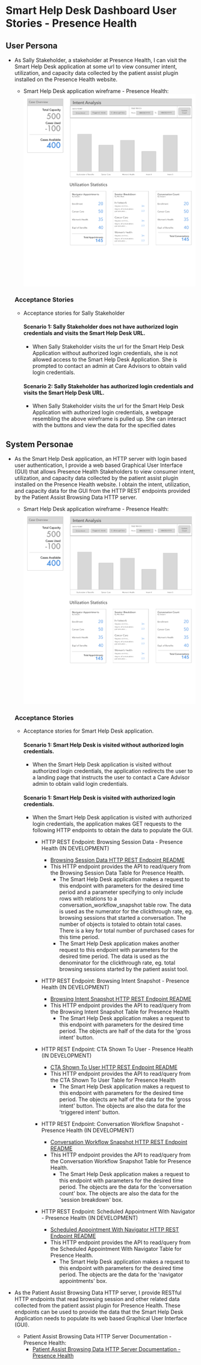 # Smart Help Desk Dashboard User Stories - Presence Health

## User Persona
- As Sally Stakeholder, a stakeholder at Presence Health, I can visit the Smart Help Desk application at some url to
view consumer intent, utilization, and capacity data collected by the patient assist plugin installed on the Presence
Health website.
    - Smart Help Desk application wireframe - Presence Health:
        ![Smart Help Desk application wireframe - Presence Health](smart_help_desk_dashboard_wireframe.jpg)

    ### Acceptance Stories
    - Acceptance stories for Sally Stakeholder

        #### Scenario 1: Sally Stakeholder does not have authorized login credentials and visits the Smart Help Desk URL.
        - When Sally Stakeholder visits the url for the Smart Help Desk Application without authorized login credentials,
        she is not allowed access to the Smart Help Desk Application. She is prompted to contact an admin at Care
        Advisors to obtain valid login credentials.
        
        #### Scenario 2: Sally Stakeholder has authorized login credentials and visits the Smart Help Desk URL.
        - When Sally Stakeholder visits the url for the Smart Help Desk Application with authorized login credentials,
        a webpage resembling the above wireframe is pulled up. She can interact with the buttons and view the data for
        the specified dates

## System Personae
- As the Smart Help Desk application, an HTTP server with login based user authentication, I provide a web based
Graphical User Interface (GUI) that allows Presence Health Stakeholders to view consumer intent, utilization, and
capacity data collected by the patient assist plugin installed on the Presence Health website. I obtain the intent,
utilization, and capacity data for the GUI from the HTTP REST endpoints provided by the Patient Assist Browsing Data
HTTP server.
    - Smart Help Desk application wireframe - Presence Health:
        ![Smart Help Desk application wireframe - Presence Health](smart_help_desk_dashboard_wireframe.jpg)

    ### Acceptance Stories
    - Acceptance stories for Smart Help Desk application.

        #### Scenario 1: Smart Help Desk is visited without authorized login credentials.
        - When the Smart Help Desk application is visited without authorized login credentials, the application redirects
        the user to a landing page that instructs the user to contact a Care Advisor admin to obtain valid login
        credentials.
        
        #### Scenario 1: Smart Help Desk is visited with authorized login credentials.
        - When the Smart Help Desk application is visited with authorized login credentials, the application makes GET
        requests to the following HTTP endpoints to obtain the data to populate the GUI.
        
            - HTTP REST Endpoint: Browsing Session Data - Presence Health (IN DEVELOPMENT)
                - [Browsing Session Data HTTP REST Endpoint README](../../backend_server_api_documentation/presence_health/HTTP_server_API/browsing_session_data_HTTP_REST_endpoint_README.md)
                - This HTTP endpoint provides the API to read/query from the Browsing Session Data Table for Presence Health.
                    - The Smart Help Desk application makes a request to this endpoint with parameters for the desired time
                    period and a parameter specifying to only include rows with relations to a conversation_workflow_snapshot
                    table row. The data is used as the numerator for the clickthrough rate, eg. browsing sessions that started a conversation.
                    The number of objects is totaled to obtain total cases. There is a key for total number of purchased
                    cases for this time period.
                    - The Smart Help Desk application makes another request to this endpoint with parameters for the desired time
                    period. The data is used as the denominator for the clickthrough rate, eg. total browsing sessions started
                    by the patient assist tool.
            
            - HTTP REST Endpoint: Browsing Intent Snapshot - Presence Health (IN DEVELOPMENT)
                - [Browsing Intent Snapshot HTTP REST Endpoint README](../../backend_server_api_documentation/presence_health/HTTP_server_API/browsing_intent_snapshot_HTTP_REST_endpoint_README.md)
                - This HTTP endpoint provides the API to read/query from the Browsing Intent Snapshot Table for Presence Health
                    - The Smart Help Desk application makes a request to this endpoint with parameters for the desired time
                    period. The objects are half of the data for the 'gross intent' button.
            
            - HTTP REST Endpoint: CTA Shown To User - Presence Health (IN DEVELOPMENT)
                - [CTA Shown To User HTTP REST Endpoint README](../../backend_server_api_documentation/presence_health/HTTP_server_API/cta_shown_to_user_HTTP_REST_endpoint_README.md)
                - This HTTP endpoint provides the API to read/query from the CTA Shown To User Table for Presence Health
                    - The Smart Help Desk application makes a request to this endpoint with parameters for the desired time
                    period. The objects are half of the data for the 'gross intent' button. The objects are also the data for the
                    'triggered intent' button.
            
            - HTTP REST Endpoint: Conversation Workflow Snapshot - Presence Health (IN DEVELOPMENT)
                - [Conversation Workflow Snapshot HTTP REST Endpoint README](../../backend_server_api_documentation/presence_health/HTTP_server_API/conversation_workflow_snapshot_HTTP_REST_endpoint_README.md)
                - This HTTP endpoint provides the API to read/query from the Conversation Workflow Snapshot Table for Presence Health.
                    - The Smart Help Desk application makes a request to this endpoint with parameters for the desired time
                    period. The objects are the data for the 'conversation count' box. The objects are also the data for the
                    'session breakdown' box.
            
            - HTTP REST Endpoint: Scheduled Appointment With Navigator - Presence Health (IN DEVELOPMENT)
                - [Scheduled Appointment With Navigator HTTP REST Endpoint README](../../backend_server_api_documentation/presence_health/HTTP_server_API/scheduled_appointment_with_navigator_HTTP_REST_endpoint_README.md)
                - This HTTP endpoint provides the API to read/query from the Scheduled Appointment With Navigator Table for Presence Health.
                    - The Smart Help Desk application makes a request to this endpoint with parameters for the desired time
                    period. The objects are the data for the 'navigator appointments' box.
        
- As the Patient Assist Browsing Data HTTP server, I provide RESTful HTTP endpoints that read browsing session and other 
related data collected from the patient assist plugin for Presence Health. These endpoints can be used to provide the 
data that the Smart Help Desk Application needs to populate its web based Graphical User Interface (GUI).
    - Patient Assist Browsing Data HTTP Server Documentation - Presence Health:
        - [Patient Assist Browsing Data HTTP Server Documentation - Presence Health](../../backend_server_api_documentation/presence_health/HTTP_server_API/index.md)
